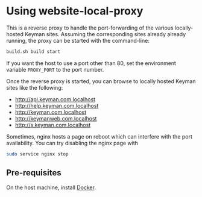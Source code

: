 # Using website-local-proxy

This is a reverse proxy to handle the port-forwarding of the various locally-hosted Keyman sites. Assuming the corresponding sites already already running, the proxy can be started with the command-line:
```bash
build.sh build start
```

If you want the host to use a port other than 80, set the environment variable `PROXY_PORT` to the port number.

Once the reverse proxy is started, you can browse to locally hosted Keyman sites like the following:
* http://api.keyman.com.localhost
* http://help.keyman.com.localhost
* http://keyman.com.localhost
* http://keymanweb.com.localhost
* http://s.keyman.com.localhost

Sometimes, nginx hosts a page on reboot which can interfere with the port availability.
You can try disabling the nginx page with
```bash
sudo service nginx stop
```

## Pre-requisites
On the host machine, install [Docker](https://docs.docker.com/get-docker/).

